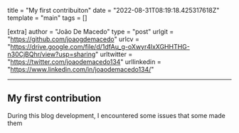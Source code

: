 title = "My first contribuiton"
date = "2022-08-31T08:19:18.425317618Z"
template = "main"
tags = []

[extra]
author = "João De Macedo"
type = "post"
urlgit = "https://github.com/joaogdemacedo"
urlcv = "https://drive.google.com/file/d/1dfAu_g-oXwyr4lxXGHHTHG-n30CjBQhr/view?usp=sharing"
urltwitter = "https://twitter.com/joaodemacedo134"
urllinkedin = "https://www.linkedin.com/in/joaodemacedo134/"

---

## My first contribution 

During this blog development, I encountered some issues that some made them 